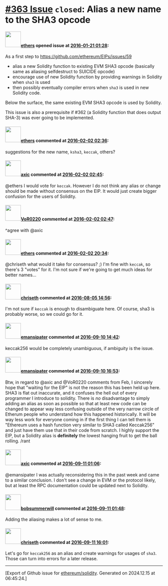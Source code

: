 # [\#363 Issue](https://github.com/ethereum/solidity/issues/363) `closed`: Alias a new name to the SHA3 opcode

#### <img src="https://avatars.githubusercontent.com/u/6937903?u=058e26d648a749b9d89d1a77314d4c7cecd0e51a&v=4" width="50">[ethers](https://github.com/ethers) opened issue at [2016-01-21 01:28](https://github.com/ethereum/solidity/issues/363):

As a first step to https://github.com/ethereum/EIPs/issues/59 
- alias a new Solidity function to existing EVM SHA3 opcode (basically same as aliasing selfdestruct to SUICIDE opcode)
- encourage use of new Solidity function by providing warnings in Solidity when `sha3` is used
- then possibly eventually compiler errors when `sha3` is used in new Solidity code.

Below the surface, the same existing EVM SHA3 opcode is used by Solidity.

This issue is also a prerequisite if #362 (a Solidity function that does output SHA-3) was ever going to be implemented.


#### <img src="https://avatars.githubusercontent.com/u/6937903?u=058e26d648a749b9d89d1a77314d4c7cecd0e51a&v=4" width="50">[ethers](https://github.com/ethers) commented at [2016-02-02 02:36](https://github.com/ethereum/solidity/issues/363#issuecomment-178322524):

suggestions for the new name, `ksha3`, `keccak`, others?

#### <img src="https://avatars.githubusercontent.com/u/20340?v=4" width="50">[axic](https://github.com/axic) commented at [2016-02-02 02:45](https://github.com/ethereum/solidity/issues/363#issuecomment-178326703):

@ethers I would vote for `keccak`. However I do not think any alias or change should be made without consensus on the EIP. It would just create bigger confusion for the users of Solidity.

#### <img src="https://avatars.githubusercontent.com/u/7756785?u=2893ea91743ac89ee3846d1f5c7209720e834129&v=4" width="50">[VoR0220](https://github.com/VoR0220) commented at [2016-02-02 02:47](https://github.com/ethereum/solidity/issues/363#issuecomment-178327665):

^agree with @axic

#### <img src="https://avatars.githubusercontent.com/u/6937903?u=058e26d648a749b9d89d1a77314d4c7cecd0e51a&v=4" width="50">[ethers](https://github.com/ethers) commented at [2016-02-02 20:34](https://github.com/ethereum/solidity/issues/363#issuecomment-178807968):

@chriseth what would it take for consensus? ;)  I'm fine with `keccak`, so there's 3 "votes" for it.  I'm not sure if we're going to get much ideas for better names...

#### <img src="https://avatars.githubusercontent.com/u/9073706?v=4" width="50">[chriseth](https://github.com/chriseth) commented at [2016-08-05 14:56](https://github.com/ethereum/solidity/issues/363#issuecomment-237872821):

I'm not sure if `keccak` is enough to disambiguate here. Of course, sha3 is probably worse, so we could go for it.

#### <img src="https://avatars.githubusercontent.com/u/4242428?v=4" width="50">[emansipater](https://github.com/emansipater) commented at [2016-09-10 14:42](https://github.com/ethereum/solidity/issues/363#issuecomment-246115374):

keccak256 would be completely unambiguous, if ambiguity is the issue.

#### <img src="https://avatars.githubusercontent.com/u/4242428?v=4" width="50">[emansipater](https://github.com/emansipater) commented at [2016-09-10 16:53](https://github.com/ethereum/solidity/issues/363#issuecomment-246122417):

Btw, in regard to @axic and @VoR0220 comments from Feb, I sincerely hope that "waiting for the EIP" is not the reason this has been held up here.  SHA3 is flat out inaccurate, and it confuses the hell out of every programmer I introduce to solidity.  There is _no_ disadvantage to simply adding an alias as soon as possible so that at least new code can be changed to appear way less confusing outside of the very narrow circle of Etherum people who understand how this happened historically.  It will be way less work for everyone coming in if the first thing I can tell them is "Ethereum uses a hash function very similar to SHA3 called Keccak256" and just have them use that in their code from scratch.  I highly support the EIP, but a Solidity alias is **definitely** the lowest hanging fruit to get the ball rolling. /rant

#### <img src="https://avatars.githubusercontent.com/u/20340?v=4" width="50">[axic](https://github.com/axic) commented at [2016-09-11 01:06](https://github.com/ethereum/solidity/issues/363#issuecomment-246155258):

@emansipater I was actually reconsidering this in the past week and came to a similar conclusion. I don't see a change in EVM or the protocol likely, but at least the RPC documentation could be updated next to Solidity.

#### <img src="https://avatars.githubusercontent.com/u/3788156?u=f379551fa667ddb096e1ea2ef248d16e7461b1c3&v=4" width="50">[bobsummerwill](https://github.com/bobsummerwill) commented at [2016-09-11 01:48](https://github.com/ethereum/solidity/issues/363#issuecomment-246156573):

Adding the aliasing makes a lot of sense to me.

#### <img src="https://avatars.githubusercontent.com/u/9073706?v=4" width="50">[chriseth](https://github.com/chriseth) commented at [2016-09-11 16:01](https://github.com/ethereum/solidity/issues/363#issuecomment-246187836):

Let's go for `keccak256` as an alias and create warnings for usages of `sha3`. Those can turn into errors for a later release.


-------------------------------------------------------------------------------



[Export of Github issue for [ethereum/solidity](https://github.com/ethereum/solidity). Generated on 2024.12.15 at 06:45:24.]
